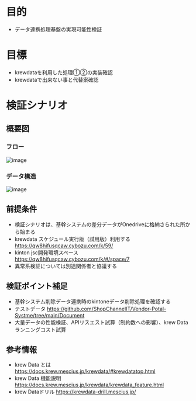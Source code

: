 # 目的
- データ連携処理基盤の実現可能性検証

# 目標
- krewdataを利用した処理①②の実装確認
- krewdataで出来ない事と代替案確認

# 検証シナリオ
## 概要図
### フロー
![image](https://github.com/ShopChannelIT/Vendor-Potal-Systme/assets/88366591/516e22cd-34cc-4ecf-9861-1d7bdbda8d6c)

### データ構造
![image](https://github.com/ShopChannelIT/Vendor-Potal-Systme/assets/88366591/d0f8e3f1-98f2-4470-a30d-e75228c0aaba)



## 前提条件
- 検証シナリオは、基幹システムの差分データがOnedriveに格納さられた所から始まる
- krewdata スケジュール実行版（試用版）利用する https://qw8hifusqcaw.cybozu.com/k/59/
- kinton jsc開発環境スペース https://qw8hifusqcaw.cybozu.com/k/#/space/7
- 異常系検証については別途関係者と協議する

## 検証ポイント補足
- 基幹システム削除データ連携時のkintoneデータ削除処理を確認する
- テストデータ https://github.com/ShopChannelIT/Vendor-Potal-Systme/tree/main/Document
- 大量データの性能検証、APIリスエスト試算（制約数への影響）、krew Dataランニングコスト試算
  

## 参考情報
- krew Data とは https://docs.krew.mescius.jp/krewdata/#krewdatatop.html
- krew Data 機能説明 https://docs.krew.mescius.jp/krewdata/krewdata_feature.html
- krew Dataドリル https://krewdata-drill.mescius.jp/


